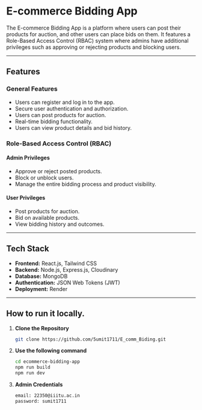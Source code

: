 # E-commerce Bidding App

The E-commerce Bidding App is a platform where users can post their products for auction, and other users can place bids on them. It features a Role-Based Access Control (RBAC) system where admins have additional privileges such as approving or rejecting products and blocking users.

---

## Features

### General Features
- Users can register and log in to the app.
- Secure user authentication and authorization.
- Users can post products for auction.
- Real-time bidding functionality.
- Users can view product details and bid history.

### Role-Based Access Control (RBAC)
#### Admin Privileges
- Approve or reject posted products.
- Block or unblock users.
- Manage the entire bidding process and product visibility.

#### User Privileges
- Post products for auction.
- Bid on available products.
- View bidding history and outcomes.

---

## Tech Stack
- **Frontend:** React.js, Tailwind CSS
- **Backend:** Node.js, Express.js, Cloudinary
- **Database:** MongoDB
- **Authentication:** JSON Web Tokens (JWT)
- **Deployment:** Render 

---

## How to run it locally.

1. **Clone the Repository**
   ```bash
   git clone https://github.com/5umit1711/E_comm_Biding.git
   
2. **Use the following command**
   ```bash
   cd ecommerce-bidding-app
   npm run build
   npm run dev

3. **Admin Credentials**
   ```bash
   email: 22350@iiitu.ac.in
   password: sumit1711
